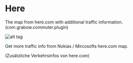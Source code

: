 # Here
The map from here.com with additional traffic information. (com.grabow.commuter.plugin)

![alt tag](http://www.callr.it/wp-content/uploads/2015/01/here.png)
<p>
Get more traffic info from Nokias / Mircosofts here.com map.

(Zusätzliche Verkehrsinfos von here.com)
